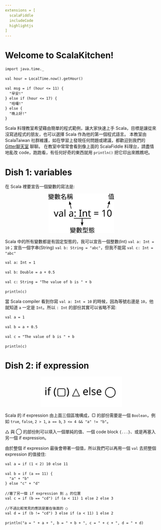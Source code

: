 ```yaml
---
extensions = [
  scalaFiddle
  includeCode
  highlightjs
]
---
```

# Welcome to ScalaKitchen!

```scalaFiddle libraries="Java8 Time-0.1.0"
import java.time._

val hour = LocalTime.now().getHour()

val msg = if (hour <= 11) {
  "早安!"
} else if (hour <= 17) {
  "哈囉!"
} else {
  "晚上好!"
}
```
Scala 料理教室希望藉由簡單的程式範例，讓大家快速上手 Scala，目標是讓從來沒寫過程式的朋友，也可以選擇 Scala 作為他的第一個程式語言。
本教室由 ScalaTaiwan 社群維護，如在學習上發現任何問題或建議，都歡迎到我們的 [Gitter聊天室](https://gitter.im/ScalaTaiwan/ScalaTaiwan) 聊聊。
在教室中常常會看到像上面的 ScalaFiddle 料理台，請盡情地亂改 code，跑跑看，有任何好奇的東西就用 `println()` 把它印出來瞧瞧吧。

# Dish 1: variables

在 Scala 裡要宣告一個變數的寫法是:

<div style="text-align: center"><img src="val.svg" height="130px"/></div>

Scala 中的所有變數都是有固定型態的，我可以宣告一個整數(Int) `val a: Int = 10`；宣告一個字串(String) `val b: String = "abc"`，但我不能寫 `val c: Int = "abc"`

```scalaFiddle
val a: Int = 1

val b: Double = a + 0.5

val c: String = "The value of b is " + b

println(c)
```
當 Scala compiler 看到你寫 `val a: Int = 10` 的時候，因為等號右邊是 `10`，他就知道 `a` 一定是 `Int`。所以 `: Int` 的部份其實可以省略不寫:

```scalaFiddle
val a = 1

val b = a + 0.5

val c = "The value of b is " + b

println(c)
```
# Dish 2: if expression

<div style="text-align: center"><img src="if.svg" height="100px"/></div>

Scala 的 if expression 由上面三個區塊構成，▢ 的部份需要是一個 `Boolean`，例如 `true`, `false`, `2 > 1`, `a == b`, `3 <= 4 && "a" != "b"`。

△ 與 ◯ 的部份則可以填入一個單純的值、一個 code block `{...}`、或是再塞入另一個 if expression。

由於整個 if expression 最後會帶著一個值，所以我們可以再用一個 `val` 去把整個 expression 的值接住:

```scalaFiddle
val a = if (1 < 2) 10 else 11

val b = if (a == 11) {
  "a" + "b"
} else "c" + "d"

//塞了另一個 if expression 到 △ 的位置
val c = if (b == "cd") if (a < 11) 1 else 2 else 3

//不過比較常見的應該是塞在後面的 ◯
val d = if (b != "cd") 3 else if (a < 11) 1 else 2

println("a = " + a + ", b = " + b + ", c = " + c + ", d = " + d)

```